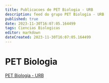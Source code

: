```yaml
---
title: Publicacoes de PET Biologia - URB
description: feed do grupo PET Biologia - URB
published: true
date: 2023-11-30T16:07:05.164499
tags: Ciencias Biologicas
editor: markdown
dateCreated: 2023-11-30T16:07:05.164499
---
```


# PET Biologia
[PET Biologia - URB](/grupo/58PETBiologiaURB.md)